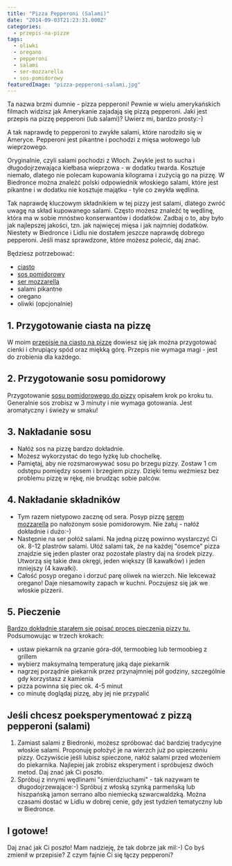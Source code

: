 ```yaml
---
title: "Pizza Pepperoni (Salami)"
date: "2014-09-03T21:23:31.000Z"
categories: 
  - przepis-na-pizze
tags: 
  - oliwki
  - oregano
  - pepperoni
  - salami
  - ser-mozzarella
  - sos-pomidorowy
featuredImage: "pizza-pepperoni-salami.jpg"
---
```


Ta nazwa brzmi dumnie - pizza pepperoni! Pewnie w wielu amerykańskich filmach widzisz jak Amerykanie zajadają się pizzą pepperoni. Jaki jest przepis na pizzę pepperoni (lub salami)? Uwierz mi, bardzo prosty:-)

A tak naprawdę to pepperoni to zwykłe salami, które narodziło się w Ameryce. Pepperoni jest pikantne i pochodzi z mięsa wołowego lub wieprzowego.

Oryginalnie, czyli salami pochodzi z Włoch. Zwykle jest to sucha i długodojrzewająca kiełbasa wieprzowa - w dodatku twarda. Kosztuje niemało, dlatego nie polecam kupowania kilograma i zużycią go na pizzę. W Biedronce można znaleźć polski odpowiednik włoskiego salami, które jest pikantne i w dodatku nie kosztuje majątku - tyle co zwykła wędlina.

Tak naprawdę kluczowym składnikiem w tej pizzy jest salami, dlatego zwróć uwagę na skład kupowanego salami. Często możesz znaleźć tę wędlinę, która ma w sobie mnóstwo konserwantów i dodatków. Zadbaj o to, aby było jak najlepszej jakości, tzn. jak najwięcej mięsa i jak najmniej dodatków. Niestety w Biedronce i Lidlu nie dostałem jeszcze naprawdę dobrego pepperoni. Jeśli masz sprawdzone, które możesz polecić, daj znać.

Będziesz potrzebować:

- <a title="Przepis na ciasto na pizzę" href="/przepis-na-ciasto-na-pizze/">ciasto</a>
- <a title="Przepis na sos pomidorowy do pizzy" href="/przepis-na-sos-pomidorowy-do-pizzy/">sos pomidorowy</a>
- <a title="Jaki ser wybrać do pizzy?" href="/jaki-ser-wybrac-do-pizzy/">ser mozzarella</a>
- salami pikantne
- oregano
- oliwki (opcjonalnie)

## 1\. Przygotowanie ciasta na pizzę

W moim <a title="Przepis na ciasto na pizzę" href="/przepis-na-ciasto-na-pizze/">przepisie na ciasto na pizzę</a> dowiesz się jak można przygotować cienki i chrupiący spód oraz miękką górę. Przepis nie wymaga magi - jest do zrobienia dla każdego.

## 2\. Przygotowanie sosu pomidorowy

Przygotowanie <a title="Przepis na sos pomidorowy do pizzy" href="/przepis-na-sos-pomidorowy-do-pizzy/">sosu pomidorowego do pizzy</a> opisałem krok po kroku tu. Generalnie sos zrobisz w 3 minuty i nie wymaga gotowania. Jest aromatyczny i świeży w smaku!

## 3\. Nakładanie sosu

- Nałóż sos na pizzę bardzo dokładnie.
- Możesz wykorzystać do tego łyżkę lub chochelkę.
- Pamiętaj, aby nie rozsmarowywać sosu po brzegu pizzy. Zostaw 1 cm odstępu pomiędzy sosem i brzegiem pizzy. Dzięki temu weźmiesz bez problemu pizzę w rękę, nie brudząc sobie palców.

## 4\. Nakładanie składników

- Tym razem nietypowo zacznę od sera. Posyp pizzę <a title="Jaki ser wybrać do pizzy?" href="/jaki-ser-wybrac-do-pizzy/">serem mozzarella</a> po nałożonym sosie pomidorowym. Nie żałuj - nałóż dokładnie i dużo:-)
- Następnie na ser połóż salami. Na jedną pizzę powinno wystarczyć Ci ok. 8-12 plastrów salami. Ułóż salami tak, że na każdej "ósemce" pizza znajdzie się jeden plaster oraz pozostałe plastry daj na środek pizzy. Utworzą się takie dwa okręgi, jeden większy (8 kawałków) i jeden mniejszy (4 kawałki).
- Całość posyp oregano i dorzuć parę oliwek na wierzch. Nie lekceważ oregano! Daje niesamowity zapach w kuchni. Poczujesz się jak we włoskie pizzerii.

## 5\. Pieczenie

<a title="Pieczenie pizzy" href="/pieczenie-pizzy/">Bardzo dokładnie starałem się opisać proces pieczenia pizzy tu.</a> Podsumowując w trzech krokach:

- ustaw piekarnik na grzanie góra-dół, termoobieg lub termoobieg z grillem
- wybierz maksymalną temperaturę jaką daje piekarnik
- nagrzej porządnie piekarnik przez przynajmniej pół godziny, szczególnie gdy korzystasz z kamienia
- pizza powinna się piec ok. 4-5 minut
- co minutę doglądaj pizzę, aby jej nie przypalić

## Jeśli chcesz poeksperymentować z pizzą pepperoni (salami)

1. Zamiast salami z Biedronki, możesz spróbować dać bardziej tradycyjne włoskie salami. Proponuję położyć je na wierzch już po upieczeniu pizzy. Oczywiście jeśli lubisz spieczone, nałóż salami przed włożeniem do piekarnika. Najlepiej jak zrobisz eksperyment i spróbujesz dwóch metod. Daj znać jak Ci poszło.
2. Spróbuj z innymi wędlinami "śmierdziuchami" - tak nazywam te długodojrzewające:-) Spróbuj z włoską szynką parmeńską lub hiszpańską jamon serrano albo niemiecką szwarcwaldzką. Można czasami dostać w Lidlu w dobrej cenie, gdy jest tydzień tematyczny lub w Biedronce.

## I gotowe!

Daj znać jak Ci poszło! Mam nadzieję, że tak dobrze jak mil:-) Co byś zmienił w przepisie? Z czym fajnie Ci się łączy pepperoni?
